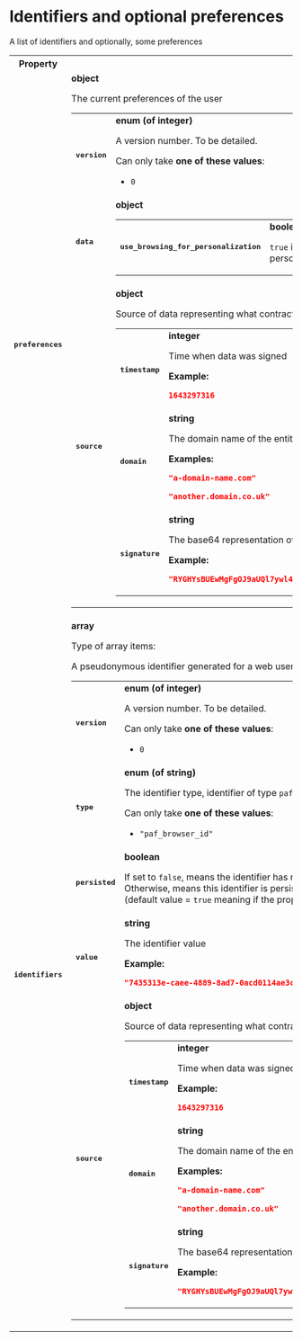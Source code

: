 # Identifiers and optional preferences

A list of identifiers and optionally, some preferences

<table>

<tr>
    <th> Property </th>
    <th> Description </th>
</tr>

<tr>
<td>
<pre><b>preferences</b></pre>
</td>
<td>
<b>object</b>

The current preferences of the user

<table>

<tr>
<td>
<pre><b>version</b></pre>
</td>
<td>
<b>enum (of integer)</b>

A version number. To be detailed.

Can only take **one of these values**:
* `0`
</td>
</tr>

<tr>
<td>
<pre><b>data</b></pre>
</td>
<td>
<b>object</b>

<table>

<tr>
<td>
<pre><b>use_browsing_for_personalization</b></pre>
</td>
<td>
<b>boolean</b>

`true` if the user accepted the usage of browsing history for ad personalization, `false` otherwise

</td>
</tr>

</table>

</td>
</tr>

<tr>
<td>
<pre><b>source</b></pre>
</td>
<td>
<b>object</b>

Source of data representing what contracting party created and signed the data

<table>

<tr>
<td>
<pre><b>timestamp</b></pre>
</td>
<td>
<b>integer</b>

Time when data was signed

**Example:** 

```json
1643297316
```

</td>
</tr>

<tr>
<td>
<pre><b>domain</b></pre>
</td>
<td>
<b>string</b>

The domain name of the entity that signed this data

**Examples:** 

```json
"a-domain-name.com"
```

```json
"another.domain.co.uk"
```

</td>
</tr>

<tr>
<td>
<pre><b>signature</b></pre>
</td>
<td>
<b>string</b>

The base64 representation of a data signature

**Example:** 

```json
"RYGHYsBUEwMgFgOJ9aUQl7ywl4xnqdmwWIgPbaIowbXbmZAFKLa7mcBJQuWh1wEskpu57SHn2mmCF6V5+cESgw=="
```

</td>
</tr>

</table>

</td>
</tr>

</table>

</td>
</tr>

<tr>
<td>
<pre><b>identifiers</b></pre>
</td>
<td>
<b>array</b>

Type of array items:

A pseudonymous identifier generated for a web user

<table>

<tr>
<td>
<pre><b>version</b></pre>
</td>
<td>
<b>enum (of integer)</b>

A version number. To be detailed.

Can only take **one of these values**:
* `0`
</td>
</tr>

<tr>
<td>
<pre><b>type</b></pre>
</td>
<td>
<b>enum (of string)</b>

The identifier type, identifier of type `paf_browser_id` is mandatory and is "pivot"

Can only take **one of these values**:
* `"paf_browser_id"`
</td>
</tr>

<tr>
<td>
<pre><b>persisted</b></pre>
</td>
<td>
<b>boolean</b>

If set to `false`, means the identifier has not yet been persisted as a cookie.<br>Otherwise, means this identifier is persisted as a PAF cookie<br>(default value = `true` meaning if the property is omitted the identifier *is* persisted)

</td>
</tr>

<tr>
<td>
<pre><b>value</b></pre>
</td>
<td>
<b>string</b>

The identifier value

**Example:** 

```json
"7435313e-caee-4889-8ad7-0acd0114ae3c"
```

</td>
</tr>

<tr>
<td>
<pre><b>source</b></pre>
</td>
<td>
<b>object</b>

Source of data representing what contracting party created and signed the data

<table>

<tr>
<td>
<pre><b>timestamp</b></pre>
</td>
<td>
<b>integer</b>

Time when data was signed

**Example:** 

```json
1643297316
```

</td>
</tr>

<tr>
<td>
<pre><b>domain</b></pre>
</td>
<td>
<b>string</b>

The domain name of the entity that signed this data

**Examples:** 

```json
"a-domain-name.com"
```

```json
"another.domain.co.uk"
```

</td>
</tr>

<tr>
<td>
<pre><b>signature</b></pre>
</td>
<td>
<b>string</b>

The base64 representation of a data signature

**Example:** 

```json
"RYGHYsBUEwMgFgOJ9aUQl7ywl4xnqdmwWIgPbaIowbXbmZAFKLa7mcBJQuWh1wEskpu57SHn2mmCF6V5+cESgw=="
```

</td>
</tr>

</table>

</td>
</tr>

</table>

</td>
</tr>

</table>

